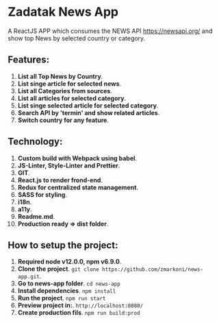 # Zadatak News App

A ReactJS APP which consumes the NEWS API https://newsapi.org/ and show top News by selected country or category.

## Features:

1. **List all Top News by Country**.
2. **List singe article for selected news**.
3. **List all Categories from sources**.
4. **List all articles for selected category**.
5. **List singe selected article for selected category**.
6. **Search API by 'termin' and show related articles**.
7. **Switch country for any feature**.

## Technology:

1. **Custom build with Webpack using babel**.
2. **JS-Linter, Style-Linter and Prettier**.
3. **GIT**.
4. **React.js to render frond-end**.
5. **Redux for centralized state management**.
6. **SASS for styling**.
7. **i18n**.
8. **a11y**.
9. **Readme.md**.
10. **Production ready => dist folder**.

## How to setup the project:

1. **Required node v12.0.0, npm v6.9.0**.
2. **Clone the project**. `git clone https://github.com/zmarkoni/news-app.git`.
3. **Go to news-app folder**. `cd news-app`
4. **Install dependencies**. `npm install`
5. **Run the project**. `npm run start`
6. **Preview project in:**. `http://localhost:8080/`
7. **Create production fils**. `npm run build:prod`
